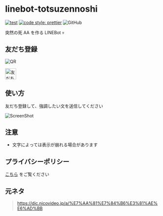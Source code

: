 # linebot-totsuzennoshi

[![test](https://github.com/arrow2nd/linebot-totsuzennoshi/actions/workflows/test.yml/badge.svg)](https://github.com/arrow2nd/linebot-totsuzennoshi/actions/workflows/test.yml)
[![code style: prettier](https://img.shields.io/badge/code_style-prettier-ff69b4.svg?style=flat)](https://github.com/prettier/prettier)
![GitHub](https://img.shields.io/github/license/arrow2nd/linebot-totuzennoshi)

突然の死 AA を作る LINEBot 💀

## 友だち登録

![QR](https://user-images.githubusercontent.com/44780846/81030955-a1a70300-8ec5-11ea-81bc-b2a2bb59e0dc.png)

<a href="https://lin.ee/2OnfDEwtE"><img src="https://scdn.line-apps.com/n/line_add_friends/btn/ja.png" alt="友だち追加" height="36" border="0"></a>

## 使い方

友だち登録して、強調したい文を送信してください

![ScreenShot](https://user-images.githubusercontent.com/44780846/81038126-f5bee100-8edf-11ea-9eb2-4f1b1549fb14.png)

## 注意

- 文字によっては表示が崩れる場合があります

## プライバシーポリシー

[こちら](https://arrow2nd.github.io/linebot-totsuzennoshi/privacypolicy) をご覧ください

## 元ネタ

> https://dic.nicovideo.jp/a/%E7%AA%81%E7%84%B6%E3%81%AE%E6%AD%BB
